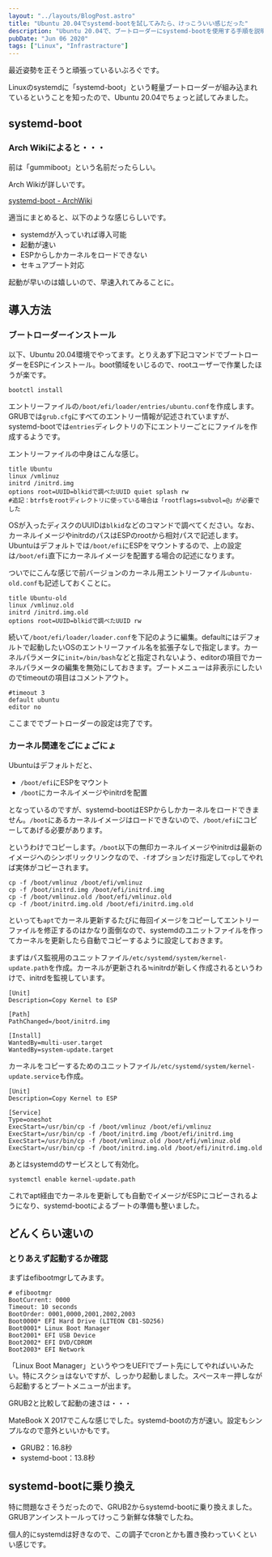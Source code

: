 ```yaml
---
layout: "../layouts/BlogPost.astro"
title: "Ubuntu 20.04でsystemd-bootを試してみたら、けっこういい感じだった"
description: "Ubuntu 20.04で、ブートローダーにsystemd-bootを使用する手順を説明しています。"
pubDate: "Jun 06 2020"
tags: ["Linux", "Infrastracture"]
---
```


最近姿勢を正そうと頑張っているいぶろぐです。

Linuxのsystemdに「systemd-boot」という軽量ブートローダーが組み込まれているということを知ったので、Ubuntu 20.04でちょっと試してみました。

## systemd-boot

### Arch Wikiによると・・・

前は「gummiboot」という名前だったらしい。

Arch Wikiが詳しいです。

[systemd-boot - ArchWiki](https://wiki.archlinux.jp/index.php/Systemd-boot)

適当にまとめると、以下のような感じらしいです。

- systemdが入っていれば導入可能
- 起動が速い
- ESPからしかカーネルをロードできない
- セキュアブート対応

起動が早いのは嬉しいので、早速入れてみることに。

## 導入方法

### ブートローダーインストール

以下、Ubuntu 20.04環境でやってます。とりえあず下記コマンドでブートローダーをESPにインストール。boot領域をいじるので、rootユーザーで作業したほうが楽です。

```
bootctl install
```

エントリーファイルの`/boot/efi/loader/entries/ubuntu.conf`を作成します。GRUBでは`grub.cfg`にすべてのエントリー情報が記述されていますが、systemd-bootでは`entries`ディレクトリの下にエントリーごとにファイルを作成するようです。

エントリーファイルの中身はこんな感じ。

```
title Ubuntu
linux /vmlinuz
initrd /initrd.img
options root=UUID=blkidで調べたUUID quiet splash rw
#追記：btrfsをrootディレクトリに使っている場合は「rootflags=subvol=@」が必要でした
```

OSが入ったディスクのUUIDは`blkid`などのコマンドで調べてください。なお、カーネルイメージやinitrdのパスはESPのrootから相対パスで記述します。Ubuntuはデフォルトでは`/boot/efi`にESPをマウントするので、上の設定は`/boot/efi`直下にカーネルイメージを配置する場合の記述になります。

ついでにこんな感じで前バージョンのカーネル用エントリーファイル`ubuntu-old.conf`も記述しておくことに。

```
title Ubuntu-old
linux /vmlinuz.old
initrd /initrd.img.old
options root=UUID=blkidで調べたUUID rw
```

続いて`/boot/efi/loader/loader.conf`を下記のように編集。defaultにはデフォルトで起動したいOSのエントリーファイル名を拡張子なしで指定します。カーネルパラメータに`init=/bin/bash`などと指定されないよう、editorの項目でカーネルパラメータの編集を無効にしておきます。ブートメニューは非表示にしたいのでtimeoutの項目はコメントアウト。

```
#timeout 3
default ubuntu
editor no
```

ここまででブートローダーの設定は完了です。

### カーネル関連をごにょごにょ

Ubuntuはデフォルトだと、

- `/boot/efi`にESPをマウント
- `/boot`にカーネルイメージやinitrdを配置

となっているのですが、systemd-bootはESPからしかカーネルをロードできません。`/boot`にあるカーネルイメージはロードできないので、`/boot/efi`にコピーしてあげる必要があります。

というわけでコピーします。`/boot`以下の無印カーネルイメージやinitrdは最新のイメージへのシンボリックリンクなので、`-f`オプションだけ指定して`cp`してやれば実体がコピーされます。

```
cp -f /boot/vmlinuz /boot/efi/vmlinuz
cp -f /boot/initrd.img /boot/efi/initrd.img
cp -f /boot/vmlinuz.old /boot/efi/vmlinuz.old
cp -f /boot/initrd.img.old /boot/efi/initrd.img.old
```

といっても`apt`でカーネル更新するたびに毎回イメージをコピーしてエントリーファイルを修正するのはかなり面倒なので、systemdのユニットファイルを作ってカーネルを更新したら自動でコピーするように設定しておきます。

まずはパス監視用のユニットファイル`/etc/systemd/system/kernel-update.path`を作成。カーネルが更新される≒initrdが新しく作成されるというわけで、initrdを監視しています。

```
[Unit]
Description=Copy Kernel to ESP

[Path]
PathChanged=/boot/initrd.img

[Install]
WantedBy=multi-user.target
WantedBy=system-update.target
```

カーネルをコピーするためのユニットファイル`/etc/systemd/system/kernel-update.service`も作成。

```
[Unit]
Description=Copy Kernel to ESP

[Service]
Type=oneshot
ExecStart=/usr/bin/cp -f /boot/vmlinuz /boot/efi/vmlinuz
ExecStart=/usr/bin/cp -f /boot/initrd.img /boot/efi/initrd.img
ExecStart=/usr/bin/cp -f /boot/vmlinuz.old /boot/efi/vmlinuz.old
ExecStart=/usr/bin/cp -f /boot/initrd.img.old /boot/efi/initrd.img.old
```

あとはsystemdのサービスとして有効化。

```
systemctl enable kernel-update.path
```

これでapt経由でカーネルを更新しても自動でイメージがESPにコピーされるようになり、systemd-bootによるブートの準備も整いました。

## どんくらい速いの

### とりあえず起動するか確認

まずはefibootmgrしてみます。

```
# efibootmgr
BootCurrent: 0000
Timeout: 10 seconds
BootOrder: 0001,0000,2001,2002,2003
Boot0000* EFI Hard Drive (LITEON CB1-SD256)
Boot0001* Linux Boot Manager
Boot2001* EFI USB Device
Boot2002* EFI DVD/CDROM
Boot2003* EFI Network
```

「Linux Boot Manager」というやつをUEFIでブート先にしてやればいいみたい。特にスクショはないですが、しっかり起動しました。スペースキー押しながら起動するとブートメニューが出ます。

GRUB2と比較して起動の速さは・・・

MateBook X 2017でこんな感じでした。systemd-bootの方が速い。設定もシンプルなので意外といいかもです。

- GRUB2：16.8秒
- systemd-boot：13.8秒

## systemd-bootに乗り換え

特に問題なさそうだったので、GRUB2からsystemd-bootに乗り換えました。GRUBアンインストールってけっこう新鮮な体験でしたね。

個人的にsystemdは好きなので、この調子でcronとかも置き換わっていくといい感じです。